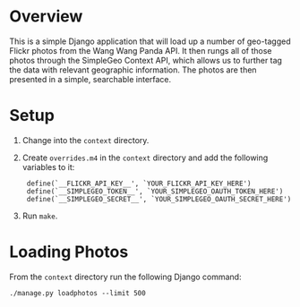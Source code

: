 # Overview

This is a simple Django application that will load up a number of geo-tagged Flickr photos from the Wang Wang Panda API. It then rungs all of those photos through the SimpleGeo Context API, which allows us to further tag the data with relevant geographic information. The photos are then presented in a simple, searchable interface.

# Setup

1. Change into the `context` directory.
2. Create `overrides.m4` in the `context` directory and add the following variables to it:

        define(`__FLICKR_API_KEY__', `YOUR_FLICKR_API_KEY_HERE')
        define(`__SIMPLEGEO_TOKEN__', `YOUR_SIMPLEGEO_OAUTH_TOKEN_HERE')
        define(`__SIMPLEGEO_SECRET__', `YOUR_SIMPLEGEO_OAUTH_SECRET_HERE')

3. Run `make`.

# Loading Photos

From the `context` directory run the following Django command:

    ./manage.py loadphotos --limit 500
